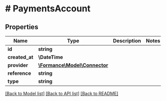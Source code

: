 # # PaymentsAccount

## Properties

Name | Type | Description | Notes
------------ | ------------- | ------------- | -------------
**id** | **string** |  |
**created_at** | **\DateTime** |  |
**provider** | [**\Formance\Model\Connector**](Connector.md) |  |
**reference** | **string** |  |
**type** | **string** |  |

[[Back to Model list]](../../README.md#models) [[Back to API list]](../../README.md#endpoints) [[Back to README]](../../README.md)
